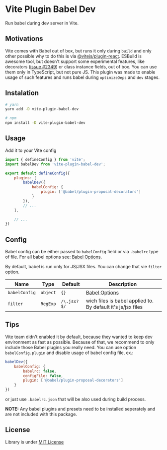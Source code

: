 # Vite Plugin Babel Dev

Run babel during dev server in Vite.

## Motivations

Vite comes with Babel out of box, but runs it only during `build` and only other possible why to do this is via [@vitejs/plugin-react](https://www.npmjs.com/package/@vitejs/plugin-react). ESBuild is awesome tool, but doesn't support some experimental features, like decorators ([issue #2349](https://github.com/vitejs/vite/issues/2349)) or class instance fields, out of box. You can use them only in TypeScript, but not pure JS. This plugin was made to enable usage of such features and runs babel during `optimizeDeps` and `dev` stages.

## Instalation

```bash
# yarn
yarn add -D vite-plugin-babel-dev

# npm
npm install -D vite-plugin-babel-dev
```

## Usage

Add it to your Vite config

```js
import { defineConfig } from 'vite';
import babelDev from 'vite-plugin-babel-dev';

export default defineConfig({
    plugins: [
        babelDev({
            babelConfig: {
                plugin: ['@babel/plugin-proposal-decorators']
            }
        }),
        // ...
    ],

    // ...
})
```

## Config

Babel config can be either passed to `babelConfig` field or via `.babelrc` type of file. For all babel options see: [Babel Options](https://babeljs.io/docs/en/options).

By default, babel is run only for JS/JSX files. You can change that vie `filter` option.

| Name | Type | Default | Description |
| -- | -- | -- | -- |
| `babelConfig` | `object` | `{}` | [Babel Options](https://babeljs.io/docs/en/options) |
| `filter` | `RegExp` | `/\.jsx?$/` | wich files is babel applied to. By default it's js/jsx files |

## Tips

Vite team didn't enabled it by default, because they wanted to keep dev environment as fast as possible. Because of that, we recommend to only include those Babel plugins you really need. You can use option `babelConfig.plugin` and disable usage of babel config file, ex.:

```js
babelDev({
    babelConfig: {
        babelrc: false,
        configFile: false,
        plugin: ['@babel/plugin-proposal-decorators']
    }
})
```

or just use `.babelrc.json` that will be also used during build process.

__NOTE:__ Any babel plugins and presets need to be installed seperately and are not included with this package.

## License

Library is under [MIT License](LICENSE)
